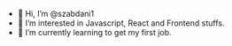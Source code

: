 - 👋 Hi, I’m @szabdani1
- 👀 I’m interested in Javascript, React and Frontend stuffs.
- 🌱 I’m currently learning to get my first job.
